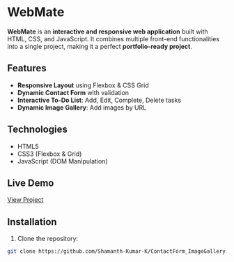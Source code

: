 # WebMate

**WebMate** is an **interactive and responsive web application** built with HTML, CSS, and JavaScript. It combines multiple front-end functionalities into a single project, making it a perfect **portfolio-ready project**.

## Features
- **Responsive Layout** using Flexbox & CSS Grid  
- **Dynamic Contact Form** with validation  
- **Interactive To-Do List**: Add, Edit, Complete, Delete tasks  
- **Dynamic Image Gallery**: Add images by URL  

## Technologies
- HTML5  
- CSS3 (Flexbox & Grid)  
- JavaScript (DOM Manipulation)

## Live Demo
[View Project](https://shamanth-kumar-k.github.io/ContactForm_ImageGallery/)

## Installation
1. Clone the repository:
```bash
git clone https://github.com/Shamanth-Kumar-K/ContactForm_ImageGallery.git

